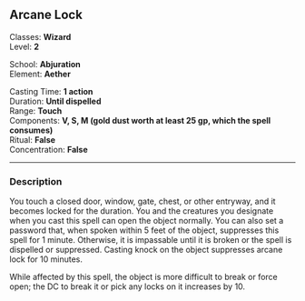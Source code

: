 ## Arcane Lock

Classes: **Wizard**  
Level: **2**  

School: **Abjuration**  
Element: **Aether**  

Casting Time: **1 action**  
Duration: **Until dispelled**  
Range: **Touch**  
Components: **V, S, M (gold dust worth at least 25 gp, which the spell consumes)**  
Ritual: **False**  
Concentration: **False**  

------

### Description

You touch a closed door, window, gate, chest, or other entryway, and it becomes locked for the duration. You and the creatures you designate when you cast this spell can open the object normally. You can also set a password that, when spoken within 5 feet of the object, suppresses this spell for 1 minute. Otherwise, it is impassable until it is broken or the spell is dispelled or suppressed. Casting knock on the object suppresses arcane lock for 10 minutes.

While affected by this spell, the object is more difficult to break or force open; the DC to break it or pick any locks on it increases by 10.